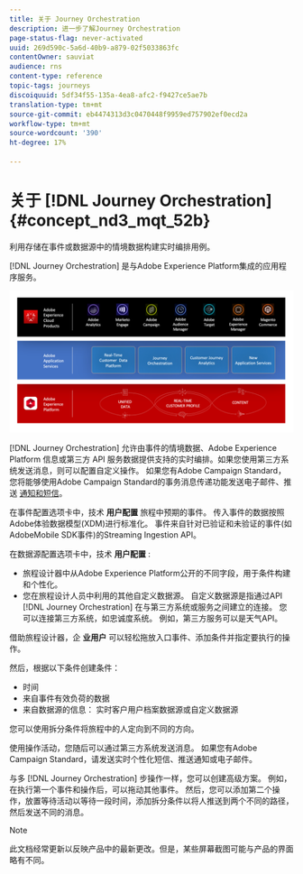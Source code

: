 ```yaml
---
title: 关于 Journey Orchestration
description: 进一步了解Journey Orchestration
page-status-flag: never-activated
uuid: 269d590c-5a6d-40b9-a879-02f5033863fc
contentOwner: sauviat
audience: rns
content-type: reference
topic-tags: journeys
discoiquuid: 5df34f55-135a-4ea8-afc2-f9427ce5ae7b
translation-type: tm+mt
source-git-commit: eb4474313d3c0470448f9959ed757902ef0ecd2a
workflow-type: tm+mt
source-wordcount: '390'
ht-degree: 17%

---
```



# 关于 [!DNL Journey Orchestration]{#concept_nd3_mqt_52b}

利用存储在事件或数据源中的情境数据构建实时编排用例。

[!DNL Journey Orchestration] 是与Adobe Experience Platform集成的应用程序服务。

![](../assets/journeydiagram.png)

[!DNL Journey Orchestration] 允许由事件的情境数据、Adobe Experience Platform 信息或第三方 API 服务数据提供支持的实时编排。如果您使用第三方系统发送消息，则可以配置自定义操作。 如果您有Adobe Campaign Standard，您将能够使用Adobe Campaign Standard的事务消息传递功能发送电子邮件、推送 [通知和短信](https://docs.adobe.com/content/help/zh-Hans/campaign-standard/using/communication-channels/transactional-messaging/about-transactional-messaging.html)。

在事件配置选项卡中，技术 **用户配置** 旅程中预期的事件。 传入事件的数据按照Adobe体验数据模型(XDM)进行标准化。 事件来自针对已验证和未验证的事件(如AdobeMobile SDK事件)的Streaming Ingestion API。

在数据源配置选项卡中，技术 **用户配置** :

* 旅程设计器中从Adobe Experience Platform公开的不同字段，用于条件构建和个性化。
* 您在旅程设计人员中利用的其他自定义数据源。 自定义数据源是指通过API [!DNL Journey Orchestration] 在与第三方系统或服务之间建立的连接。 您可以连接第三方系统，如忠诚度系统。 例如，第三方服务可以是天气API。

借助旅程设计器，企 **业用户** 可以轻松拖放入口事件、添加条件并指定要执行的操作。

然后，根据以下条件创建条件：

* 时间
* 来自事件有效负荷的数据
* 来自数据源的信息： 实时客户用户档案数据源或自定义数据源

您可以使用拆分条件将旅程中的人定向到不同的方向。

使用操作活动，您随后可以通过第三方系统发送消息。 如果您有Adobe Campaign Standard，请发送实时个性化短信、推送通知或电子邮件。

与多 [!DNL Journey Orchestration] 步操作一样，您可以创建高级方案。 例如，在执行第一个事件和操作后，可以拖动其他事件。 然后，您可以添加第二个操作，放置等待活动以等待一段时间，添加拆分条件以将人推送到两个不同的路径，然后发送不同的消息。

>[!NOTE]
>
>此文档经常更新以反映产品中的最新更改。但是，某些屏幕截图可能与产品的界面略有不同。
